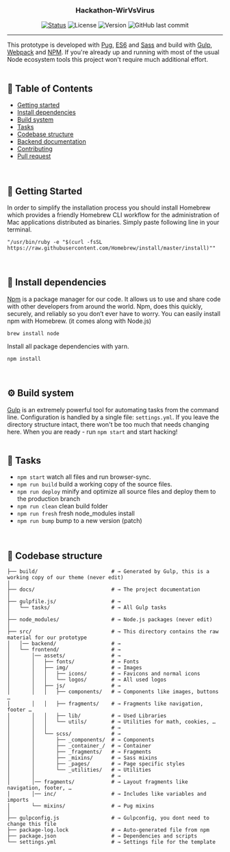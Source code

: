 
<h3 align="center">Hackathon-WirVsVirus</h3>

<div align="center">

  [![Status](https://img.shields.io/badge/status-active-success.svg)]()
  ![License](https://img.shields.io/github/license/marco-koenen/Hackathon-WirVsVirus)
  ![Version](https://img.shields.io/github/package-json/v/marco-koenen/Hackathon-WirVsVirus)
  ![GitHub last commit](https://img.shields.io/github/last-commit/marco-koenen/Hackathon-WirVsVirus)

</div>

---

This prototype is developed with [Pug](https://pugjs.org/api/getting-started.html), [ES6](http://es6-features.org/) and [Sass](http://sass-lang.com/) and build with [Gulp](http://gulpjs.com/), [Webpack](https://webpack.js.org) and [NPM](https://www.npmjs.com/). If you're already up and running with most of the usual Node ecosystem tools this project won't require much additional effort.
<br/><br/>

## 📝 Table of Contents
- [Getting started](#getting_started)
- [Install dependencies](#dependencies)
- [Build system](#build)
- [Tasks](#tasks)
- [Codebase structure](#codebase-structure)
- [Backend documentation](/README_backend.md)
- [Contributing](/docs/contributing.md)
- [Pull request](/docs/pull_request.md)
<br/>

## 🏁 Getting Started <a name="getting_started"></a>
In order to simplify the installation process you should install Homebrew which provides a friendly Homebrew CLI workflow for the administration of Mac applications distributed as binaries. Simply paste following line in your terminal.

```shell
"/usr/bin/ruby -e "$(curl -fsSL https://raw.githubusercontent.com/Homebrew/install/master/install)""
```
<br/>

## 🔧 Install dependencies <a name="dependencies"></a>
[Npm](https://www.npmjs.com/) is a package manager for our code. It allows us to use and share code with other developers from around the world. Npm, does this quickly, securely, and reliably so you don’t ever have to worry. You can easily install npm with Homebrew. (it comes along with Node.js)

```shell
brew install node
```

Install all package dependencies with yarn.

```shell
npm install
```
<br/>

## ⚙️ Build system <a name="build"></a>
[Gulp](http://gulpjs.com/) is an extremely powerful tool for automating tasks from the command line. Configuration is handled by a single file: ``settings.yml``. If you leave the directory structure intact, there won't be too much that needs changing here. When you are ready - run ``npm start`` and start hacking!
<br/><br/>

## 🚀 Tasks <a name="tasks"></a>

* ``npm start`` watch all files and run browser-sync.
* ``npm run build`` build a working copy of the source files.
* ``npm run deploy`` minify and optimize all source files and deploy them to the production branch
* ``npm run clean`` clean build folder
* ``npm run fresh`` fresh node_modules install
* ``npm run bump`` bump to a new version (patch)
<br/>

## 🔖 Codebase structure <a name="codebase-structure"></a>

```shell
├── build/                        # → Generated by Gulp, this is a working copy of our theme (never edit)
│
├── docs/                         # → The project documentation
│
├── gulpfile.js/                  # →
│   └── tasks/                    # → All Gulp tasks
│
├── node_modules/                 # → Node.js packages (never edit)
│
├── src/                          # → This directory contains the raw material for our prototype
│   │── backend/                  # →
│   └── frontend/                 # →
│       │── assets/               # →
│       │   ├── fonts/            # → Fonts
│       │   ├── img/              # → Images
│       │   │   ├── icons/        # → Favicons and normal icons
│       │   │   └── logos/        # → All used logos
│       │   ├── js/               # →
│       │   │   ├── components/   # → Components like images, buttons …
│       │   │   ├── fragments/    # → Fragments like navigation, footer …
│       │   │   ├── lib/          # → Used Libraries
│       │   │   └── utils/        # → Utilities for math, cookies, …
│       │   │                     # →
│       │   └── scss/             # →
│       │       ├── _components/  # → Components
│       │       ├── _container_/  # → Container
│       │       ├── _fragments/   # → Fragments
│       │       ├── _mixins/      # → Sass mixins
│       │       ├── _pages/       # → Page specific styles
│       │       └── _utilities/   # → Utilities
│       │                         # →
│       │── fragments/            # → Layout fragments like navigation, footer, …
│       │── inc/                  # → Includes like variables and imports
│       └── mixins/               # → Pug mixins
│
├── gulpconfig.js                 # → Gulpconfig, you dont need to change this file
├── package-log.lock              # → Auto-generated file from npm
├── package.json                  # → Dependencies and scripts
└── settings.yml                  # → Settings file for the template

```
<br/>
<br/>
